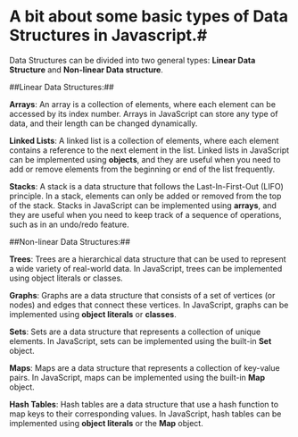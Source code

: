 # A bit about some basic types of Data Structures in Javascript.#

Data Structures can be divided into two general types: **Linear Data Structure** and **Non-linear Data structure**. 

##Linear Data Structures:##

**Arrays**: An array is a collection of elements, where each element can be accessed by its index number. 
  Arrays in JavaScript can store any type of data, and their length can be changed dynamically.

**Linked Lists**: A linked list is a collection of elements, where each element contains a reference to the next element in the list. 
  Linked lists in JavaScript can be implemented using **objects**, 
  and they are useful when you need to add or remove elements from the beginning or end of the list frequently.

**Stacks**: A stack is a data structure that follows the Last-In-First-Out (LIFO) principle. 
  In a stack, elements can only be added or removed from the top of the stack. 
  Stacks in JavaScript can be implemented using **arrays**, and they are useful when you need to keep track of a sequence of operations, such as in an undo/redo feature.
  
##Non-linear Data Structures:##

**Trees**: Trees are a hierarchical data structure that can be used to represent a wide variety of real-world data. 
  In JavaScript, trees can be implemented using object literals or classes.

**Graphs**: Graphs are a data structure that consists of a set of vertices (or nodes) and edges that connect these vertices. 
  In JavaScript, graphs can be implemented using **object literals** or **classes**.

**Sets**: Sets are a data structure that represents a collection of unique elements. 
  In JavaScript, sets can be implemented using the built-in **Set** object.

**Maps**: Maps are a data structure that represents a collection of key-value pairs. 
  In JavaScript, maps can be implemented using the built-in **Map** object.

**Hash Tables**: Hash tables are a data structure that use a hash function to map keys to their corresponding values. 
  In JavaScript, hash tables can be implemented using **object literals** or the **Map** object.
